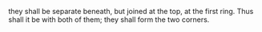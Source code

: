 they shall be separate beneath, but joined at the top, at the first ring. Thus shall it be with both of them; they shall form the two corners.

